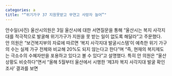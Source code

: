 ```yaml
---
categories: a
title: "“위기가구 37 지원못받고 무연고 사망자 늘어”"
---
```

안수일(사진) 울산시의원은 3일 울산시에 대한 서면질문을 통해 “울산시는 복지 사각지대를 적극적으로 발굴해 위기가구가 지원을 못 받는 일이 없도록 해달라”고 주문했다. 안 의원은 “보건복지부의 자료에 따르면 ‘복지 사각지대 발굴시스템’이 예측한 위기 가구의 수는 실제 가구 전체와 비교해 20%도 되지 않는다고 한다”며 “즉, 현재의 복지제도는 극소수의 수혜자만을 포용하고 있다고 볼 수 있다”고 설명했다. 특히 안 의원은 “울산 상황도 비슷하다”면서 “올해 5월부터 울산에서 시행한 ‘제3차 복지 사각지대 발굴 확인 조사’ 결과를 보면